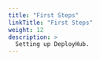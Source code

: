 ```yaml
---
title: "First Steps"
linkTitle: "First Steps"
weight: 12
description: >
  Setting up DeployHub.
---
```



